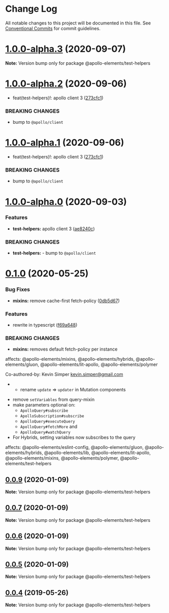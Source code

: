 # Change Log

All notable changes to this project will be documented in this file.
See [Conventional Commits](https://conventionalcommits.org) for commit guidelines.

# [1.0.0-alpha.3](https://github.com/apollo-elements/apollo-elements/compare/@apollo-elements/test-helpers@1.0.0-alpha.2...@apollo-elements/test-helpers@1.0.0-alpha.3) (2020-09-07)

**Note:** Version bump only for package @apollo-elements/test-helpers





# [1.0.0-alpha.2](https://github.com/apollo-elements/apollo-elements/compare/@apollo-elements/test-helpers@0.1.0...@apollo-elements/test-helpers@1.0.0-alpha.2) (2020-09-06)


* feat(test-helpers)!: apollo client 3 ([273cfc1](https://github.com/apollo-elements/apollo-elements/commit/273cfc11139a5a896d958bab8834dc1bb3b0e560))


### BREAKING CHANGES

* bump to `@apollo/client`





# [1.0.0-alpha.1](https://github.com/apollo-elements/apollo-elements/compare/@apollo-elements/test-helpers@0.1.0...@apollo-elements/test-helpers@1.0.0-alpha.1) (2020-09-06)


* feat(test-helpers)!: apollo client 3 ([273cfc1](https://github.com/apollo-elements/apollo-elements/commit/273cfc11139a5a896d958bab8834dc1bb3b0e560))


### BREAKING CHANGES

* bump to `@apollo/client`





# [1.0.0-alpha.0](https://github.com/apollo-elements/apollo-elements/compare/@apollo-elements/test-helpers@0.1.0...@apollo-elements/test-helpers@1.0.0-alpha.0) (2020-09-03)


### Features

* **test-helpers:** apollo client 3 ([ae8240c](https://github.com/apollo-elements/apollo-elements/commit/ae8240cfa1b71dae9905564ee6d17ed01f361393))


### BREAKING CHANGES

* **test-helpers:** - bump to `@apollo/client`





# [0.1.0](https://github.com/apollo-elements/apollo-elements/compare/@apollo-elements/test-helpers@0.0.9...@apollo-elements/test-helpers@0.1.0) (2020-05-25)


### Bug Fixes

* **mixins:** remove cache-first fetch-policy ([0db5d67](https://github.com/apollo-elements/apollo-elements/commit/0db5d673e79e2b96db849b0cd79a151be4b48223))


### Features

* rewrite in typescript ([f69a648](https://github.com/apollo-elements/apollo-elements/commit/f69a6487b917a95af127547077c0d951f8df301b))


### BREAKING CHANGES

* **mixins:** removes default fetch-policy per instance

affects: @apollo-elements/mixins, @apollo-elements/hybrids, @apollo-elements/gluon, @apollo-elements/lit-apollo, @apollo-elements/polymer

Co-authored-by: Kevin Simper <kevin.simper@gmail.com>
* - rename `update` => `updater` in Mutation components
- remove `setVariables` from query-mixin
- make parameters optional on:
  - `ApolloQuery#subscribe`
  - `ApolloSubscription#subscribe`
  - `ApolloQuery#executeQuery`
  - `ApolloQuery#fetchMore` and
  - `ApolloQuery#watchQuery`
- For Hybrids, setting variables now subscribes to the query

affects: @apollo-elements/eslint-config, @apollo-elements/gluon, @apollo-elements/hybrids, @apollo-elements/lib, @apollo-elements/lit-apollo, @apollo-elements/mixins, @apollo-elements/polymer, @apollo-elements/test-helpers





## [0.0.9](https://github.com/apollo-elements/apollo-elements/compare/@apollo-elements/test-helpers@0.0.4...@apollo-elements/test-helpers@0.0.9) (2020-01-09)

**Note:** Version bump only for package @apollo-elements/test-helpers





## [0.0.7](https://github.com/apollo-elements/apollo-elements/compare/@apollo-elements/test-helpers@0.0.4...@apollo-elements/test-helpers@0.0.7) (2020-01-09)

**Note:** Version bump only for package @apollo-elements/test-helpers





## [0.0.6](https://github.com/apollo-elements/apollo-elements/compare/@apollo-elements/test-helpers@0.0.4...@apollo-elements/test-helpers@0.0.6) (2020-01-09)

**Note:** Version bump only for package @apollo-elements/test-helpers





## [0.0.5](https://github.com/apollo-elements/apollo-elements/compare/@apollo-elements/test-helpers@0.0.4...@apollo-elements/test-helpers@0.0.5) (2020-01-09)

**Note:** Version bump only for package @apollo-elements/test-helpers





## [0.0.4](https://github.com/apollo-elements/apollo-elements/compare/@apollo-elements/test-helpers@0.0.3...@apollo-elements/test-helpers@0.0.4) (2019-05-26)

**Note:** Version bump only for package @apollo-elements/test-helpers

